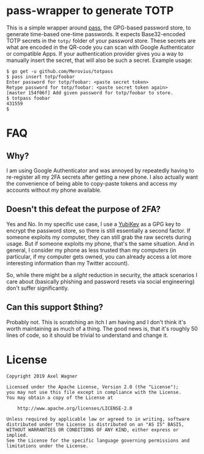 # pass-wrapper to generate TOTP

This is a simple wrapper around [pass][pass], the
GPG-based password store, to generate time-based one-time passwords. It expects
Base32-encoded TOTP secrets in the `totp/` folder of your password store. These
secrets are what are encoded in the QR-code you can scan with Google
Authenticator or compatible Apps. If your authentication provider gives you a
way to manually insert the secret, that will also be such a secret. Example usage:

```
$ go get -u github.com/Merovius/totpass
$ pass insert totp/foobar
Enter password for totp/foobar: <paste secret token>
Retype password for totp/foobar: <paste secret token again>
[master 154f06f] Add given password for totp/foobar to store.
$ totpass foobar
431559
$
```

# FAQ

## Why?

I am using Google Authenticator and was annoyed by repeatedly having to
re-register all my 2FA secrets after getting a new phone. I also actually want
the convenience of being able to copy-paste tokens and access my accounts
without my phone available.

## Doesn't this defeat the purpose of 2FA?

Yes and No. In my specific use case, I use a [YubiKey][yubikey] as a GPG key to
encrypt the password store, so there is still essentially a second factor. If
someone exploits my computer, they can still grab the raw secrets during usage.
But if someone exploits my phone, that's the same situation. And in general, I
consider my phone as less trusted than my computers (in particular, if my
computer gets owned, you can already access a lot more interesting information
than my Twitter account).

So, while there might be a *slight* reduction in security, the attack scenarios
I care about (basically phishing and password resets via social engineering)
don't suffer significantly.

## Can this support $thing?

Probably not. This is scratching an itch I am having and I don't think it's
worth maintaining as much of a thing. The good news is, that it's roughly 50
lines of code, so it should be trivial to understand and change it.

# License

```
Copyright 2019 Axel Wagner

Licensed under the Apache License, Version 2.0 (the "License");
you may not use this file except in compliance with the License.
You may obtain a copy of the License at

    http://www.apache.org/licenses/LICENSE-2.0

Unless required by applicable law or agreed to in writing, software
distributed under the License is distributed on an "AS IS" BASIS,
WITHOUT WARRANTIES OR CONDITIONS OF ANY KIND, either express or implied.
See the License for the specific language governing permissions and
limitations under the License.
```

[pass]: https://www.passwordstore.org/
[yubikey]: https://www.yubico.com/products/yubikey-hardware/
